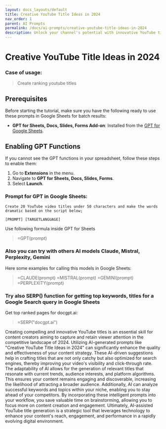 ```yaml
---
layout: docs_layouts/default
title: Creative YouTube Title Ideas in 2024
nav_order: 1
parent: AI Prompts
permalink: /docs/ai-prompts/creative-youtube-title-ideas-in-2024
description: Unlock your channel's potential with innovative YouTube title ideas for 2024! Boost engagement and capture viewer interest with trending, creative titles that stand out. Perfect for content creators looking to grow their audience and maximize video impact.
---
```


# Creative YouTube Title Ideas in 2024

### Case of usage:
> Create ranking youtube titles

## Prerequisites

Before starting the tutorial, make sure you have the following ready to use these prompts in Google Sheets for batch results:

- **GPT for Sheets, Docs, Slides, Forms Add-on**: Installed from the [GPT for Google Sheets](https://workspace.google.com/u/0/marketplace/app/gpt_for_sheets_docs_forms_slides/466607203252).

## Enabling GPT Functions

If you cannot see the GPT functions in your spreadsheet, follow these steps to enable them:

1. Go to **Extensions** in the menu.
2. Navigate to **GPT for Sheets, Docs, Slides, Forms**.
3. Select **Launch**.


### Prompt for GPT in Google Sheets:
```shell
Create 20 YouTube video titles under 50 characters and make the words dramatic based on the script below;

[PROMPT] [TARGETLANGUAGE]
```

Use following formula inside GPT for Sheets
> =GPT(prompt)

### Also you can try with others AI models Claude, Mistral, Perplexity, Gemini
Here some examples for calling this models in Google Sheets:

> =CLAUDE(prompt)
> =MISTRAL(prompt)
> =GEMINI(prompt)
> =PERPLEXITY(prompt)


### Try also SERP() function for getting top keywords, titles for a Google Search query in Google Sheets

Get top ranked pages for docgpt.ai:

> =SERP("docgpt.ai")



Creating compelling and innovative YouTube titles is an essential skill for content creators aiming to capture and retain viewer attention in the competitive landscape of 2024. Utilizing AI-generated prompts like "Creative YouTube Title Ideas in 2024" can significantly enhance the quality and effectiveness of your content strategy. These AI-driven suggestions help in crafting titles that are not only catchy but also optimized for search engines, thereby improving your video's visibility and click-through rate. The adaptability of AI allows for the generation of relevant titles that resonate with current trends, audience interests, and platform algorithms. This ensures your content remains engaging and discoverable, increasing the likelihood of attracting a broader audience. Additionally, AI can analyze successful keywords and topics within your niche, enabling you to stay ahead of your competitors. By incorporating these intelligent prompts into your workflow, you save valuable time on brainstorming, allowing you to focus more on content creation and engagement. Ultimately, AI-assisted YouTube title generation is a strategic tool that leverages technology to enhance your content's reach, engagement, and performance in a rapidly evolving digital environment.
